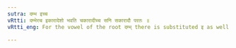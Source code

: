 ```yaml
---
sutra: दम्भ इच्च
vRtti: दम्भेरच इकारादेशो भवति चकारादीच्च सनि सकारादौ परतः ॥
vRtti_eng: For the vowel of the root दम्भ् there is substituted इ as well as ई before the सन् of the Desiderative, when it begins with स् ॥

---
```

